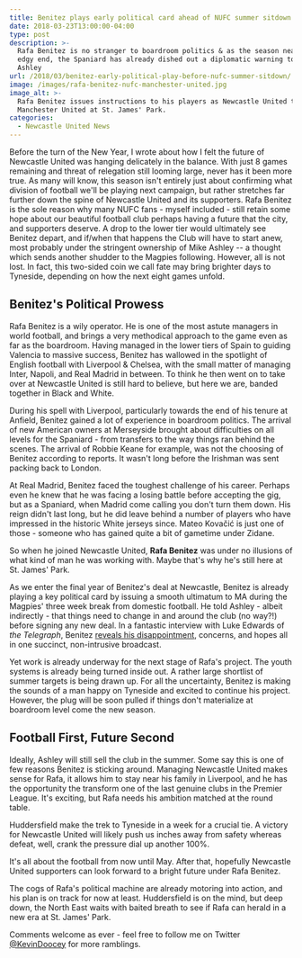 ```yaml
---
title: Benitez plays early political card ahead of NUFC summer sitdown
date: 2018-03-23T13:00:00-04:00
type: post
description: >-
  Rafa Benitez is no stranger to boardroom politics & as the season nears an
  edgy end, the Spaniard has already dished out a diplomatic warning to Mike
  Ashley
url: /2018/03/benitez-early-political-play-before-nufc-summer-sitdown/
image: /images/rafa-benitez-nufc-manchester-united.jpg
image_alt: >-
  Rafa Benitez issues instructions to his players as Newcastle United take on
  Manchester United at St. James' Park.
categories:
  - Newcastle United News
---
```


Before the turn of the New Year, I wrote about how I felt the future of Newcastle United was hanging delicately in the balance. With just 8 games remaining and threat of relegation still looming large, never has it been more true. As many will know, this season isn't entirely just about confirming what division of football we'll be playing next campaign, but rather stretches far further down the spine of Newcastle United and its supporters. Rafa Benitez is the sole reason why many NUFC fans - myself included - still retain some hope about our beautiful football club perhaps having a future that the city, and supporters deserve. A drop to the lower tier would ultimately see Benitez depart, and if/when that happens the Club will have to start anew, most probably under the stringent ownership of Mike Ashley -- a thought which sends another shudder to the Magpies following. However, all is not lost. In fact, this two-sided coin we call fate may bring brighter days to Tyneside, depending on how the next eight games unfold.

## Benitez's Political Prowess

Rafa Benitez is a wily operator. He is one of the most astute managers in world football, and brings a very methodical approach to the game even as far as the boardroom. Having managed in the lower tiers of Spain to guiding Valencia to massive success, Benitez has wallowed in the spotlight of English football with Liverpool & Chelsea, with the small matter of managing Inter, Napoli, and Real Madrid in between. To think he then went on to take over at Newcastle United is still hard to believe, but here we are, banded together in Black and White.

During his spell with Liverpool, particularly towards the end of his tenure at Anfield, Benitez gained a lot of experience in boardroom politics. The arrival of new American owners at Merseyside brought about difficulties on all levels for the Spaniard - from transfers to the way things ran behind the scenes. The arrival of Robbie Keane for example, was not the choosing of Benitez according to reports. It wasn't long before the Irishman was sent packing back to London.

At Real Madrid, Benitez faced the toughest challenge of his career. Perhaps even he knew that he was facing a losing battle before accepting the gig, but as a Spaniard, when Madrid come calling you don't turn them down. His reign didn't last long, but he did leave behind a number of players who have impressed in the historic White jerseys since. Mateo Kovačić is just one of those - someone who has gained quite a bit of gametime under Zidane.

So when he joined Newcastle United, **Rafa Benitez** was under no illusions of what kind of man he was working with. Maybe that's why he's still here at St. James' Park.

As we enter the final year of Benitez's deal at Newcastle, Benitez is already playing a key political card by issuing a smooth ultimatum to MA during the Magpies' three week break from domestic football. He told Ashley - albeit indirectly - that things need to change in and around the club (no way?!) before signing any new deal. In a fantastic interview with Luke Edwards of _the Telegraph_, Benitez [reveals his disappointment](https://www.telegraph.co.uk/football/2018/03/19/rafa-benitez-sends-message-mike-ashley-newcastle-future-have/), concerns, and hopes all in one succinct, non-intrusive broadcast.

Yet work is already underway for the next stage of Rafa's project. The youth systems is already being turned inside out. A rather large shortlist of summer targets is being drawn up. For all the uncertainty, Benitez is making the sounds of a man happy on Tyneside and excited to continue his project. However, the plug will be soon pulled if things don't materialize at boardroom level come the new season.

## Football First, Future Second

Ideally, Ashley will still sell the club in the summer. Some say this is one of few reasons Benitez is sticking around. Managing Newcastle United makes sense for Rafa, it allows him to stay near his family in Liverpool, and he has the opportunity the transform one of the last genuine clubs in the Premier League. It's exciting, but Rafa needs his ambition matched at the round table.

Huddersfield make the trek to Tyneside in a week for a crucial tie. A victory for Newcastle United will likely push us inches away from safety whereas defeat, well, crank the pressure dial up another 100%.

It's all about the football from now until May. After that, hopefully Newcastle United supporters can look forward to a bright future under Rafa Benitez.

The cogs of Rafa's political machine are already motoring into action, and his plan is on track for now at least. Huddersfield is on the mind, but deep down, the North East waits with baited breath to see if Rafa can herald in a new era at St. James' Park.

Comments welcome as ever - feel free to follow me on Twitter [@KevinDoocey](https://twitter.com/kevindoocey) for more ramblings.
